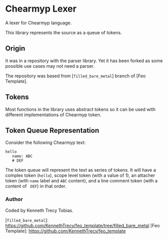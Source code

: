 # Chearmyp Lexer
A lexer for Chearmyp language.

This library represents the source as a queue of tokens.

## Origin
It was in a repository with the parser library. Yet it has been forked as some possible use cases
may not need a parser.

The repository was based from [`filled_bare_metal`] branch of [Feo Template].

## Tokens
Most functions in the library uses abstract tokens so it can be used with different implementations
of Chearmyp token.

## Token Queue Representation
Consider the following Chearmyp text:
```
hello
   name: ABC
   # DEF
```
The token queue will represent the text as series of tokens. It will have a complex token (`hello`),
scope level token (with a value of 1), an attacher token (with `name` label and `ABC` content), and
a line comment token (with a content of ` DEF`) in that order.

### Author
Coded by Kenneth Trecy Tobias.

[`filled_bare_metal`]: https://github.com/KennethTrecy/feo_template/tree/filled_bare_metal [Feo
Template]: https://github.com/KennethTrecy/feo_template
